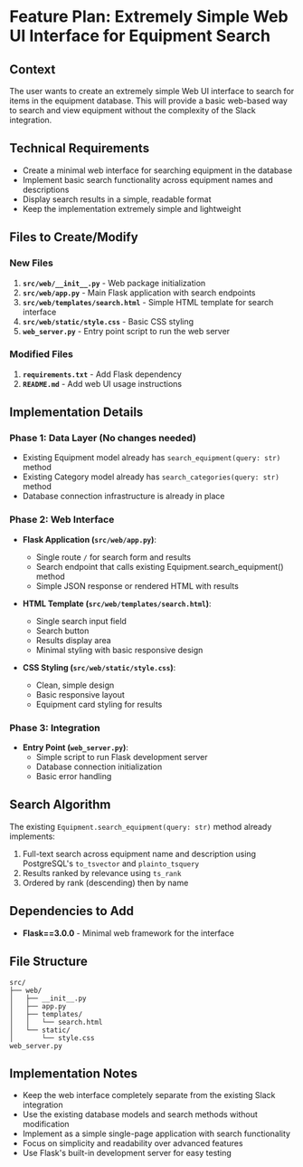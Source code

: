 # Feature Plan: Extremely Simple Web UI Interface for Equipment Search

## Context
The user wants to create an extremely simple Web UI interface to search for items in the equipment database. This will provide a basic web-based way to search and view equipment without the complexity of the Slack integration.

## Technical Requirements
- Create a minimal web interface for searching equipment in the database
- Implement basic search functionality across equipment names and descriptions
- Display search results in a simple, readable format
- Keep the implementation extremely simple and lightweight

## Files to Create/Modify

### New Files
1. **`src/web/__init__.py`** - Web package initialization
2. **`src/web/app.py`** - Main Flask application with search endpoints
3. **`src/web/templates/search.html`** - Simple HTML template for search interface
4. **`src/web/static/style.css`** - Basic CSS styling
5. **`web_server.py`** - Entry point script to run the web server

### Modified Files
1. **`requirements.txt`** - Add Flask dependency
2. **`README.md`** - Add web UI usage instructions

## Implementation Details

### Phase 1: Data Layer (No changes needed)
- Existing Equipment model already has `search_equipment(query: str)` method
- Existing Category model already has `search_categories(query: str)` method
- Database connection infrastructure is already in place

### Phase 2: Web Interface
- **Flask Application (`src/web/app.py`)**:
  - Single route `/` for search form and results
  - Search endpoint that calls existing Equipment.search_equipment() method
  - Simple JSON response or rendered HTML with results
  
- **HTML Template (`src/web/templates/search.html`)**:
  - Single search input field
  - Search button
  - Results display area
  - Minimal styling with basic responsive design
  
- **CSS Styling (`src/web/static/style.css`)**:
  - Clean, simple design
  - Basic responsive layout
  - Equipment card styling for results

### Phase 3: Integration
- **Entry Point (`web_server.py`)**:
  - Simple script to run Flask development server
  - Database connection initialization
  - Basic error handling

## Search Algorithm
The existing `Equipment.search_equipment(query: str)` method already implements:
1. Full-text search across equipment name and description using PostgreSQL's `to_tsvector` and `plainto_tsquery`
2. Results ranked by relevance using `ts_rank`
3. Ordered by rank (descending) then by name

## Dependencies to Add
- **Flask==3.0.0** - Minimal web framework for the interface

## File Structure
```
src/
├── web/
│   ├── __init__.py
│   ├── app.py
│   ├── templates/
│   │   └── search.html
│   └── static/
│       └── style.css
web_server.py
```

## Implementation Notes
- Keep the web interface completely separate from the existing Slack integration
- Use the existing database models and search methods without modification
- Implement as a simple single-page application with search functionality
- Focus on simplicity and readability over advanced features
- Use Flask's built-in development server for easy testing

